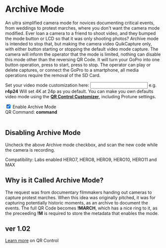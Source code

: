 # Archive Mode

<script src="../../jquery.min.js"></script>
<script src="../../qrcodeborder.js"></script>
<style>
        #qrcode{
            width: 100%;
        }
        div{
            width: 100%;
            display: inline-block;
        }
</style>

An ultra simplified camera mode for novices documenting critical events, from weddings to protest marches, where you don't want the camera mode modified. Ever loan a camera to a friend to shoot video, and they bumped the mode button or LCD so that it was only shooting photos? Archive mode is intended to stop that, but making the camera video QuikCapture only, with either button starting or stopping the default video mode capture. The camera will inform the operator that the mode is limited, nothing can disable this mode other than the reversing QR Code. It will turn your GoPro into one button operation, press to start, press to stop. The operator can play or delete captures, or connect the GoPro to a smartphone, all media operations require the removal of the SD Card.

Set your video mode customization here: <input type="text" id="addcmd" value="">  e.g. **r4p24** Will set 4K at 24p as you default. You can make you own defaults video mode using the [**QR Control Customizer**](../custom), including Protune settings.

<input type="checkbox" id="arch" name="arch" checked> 
<label for="arch">Enable Archive Mode</label><br>
<center>
<div id="qrcode"></div>
<br>
</center>
QR Command: <b id="qrtext">command</b><br>

<br> 
        
## Disabling Archive Mode

Uncheck the above Archive mode checkbox, and scan the new code while the camera is recording.
		
Compatibility: Labs enabled HERO7, HERO8, HERO9, HERO10, HERO11 and MAX 
        
## Why is it Called Archive Mode?

The request was from documentary filmmakers handing out cameras to capture protest marches. When this idea was originally pitched, it was for capturing potentially historic moments, as an archive to document the events. The full QR Code becomes **!MARCH**, which has a nice ring to it, as the preceeding **!M** is required to store the metadata that enables the mode.
		
## ver 1.02
[Learn more](..) on QR Control

<script>
var once = true;
var qrcode;
var cmd1 = "";
var cmd2 = "";
var lasttimecmd = "";
var changed = true;

function makeQR() 
{	
  if(once === true)
  {
    qrcode = new QRCode(document.getElementById("qrcode"), 
    {
      text : "!MSYNC=1",
      width : 360,
      height : 360,
      correctLevel : QRCode.CorrectLevel.M
    });
    once = false;
  }
}

function timeLoop()
{
	cmd1 = "!E";
	cmd2 = "!MARCH=0\"Archive Mode\\nDisabled\\nShutting-down\"!O";
	if(document.getElementById("arch") !== null)
	{
		if(document.getElementById("arch").checked === true)
		{
			if(document.getElementById("addcmd") !== null)
			{
				cmd1 = cmd1 + "mVdVq1" + document.getElementById("addcmd").value;
			}
			cmd2 = "!MARCH=1\"Archive Mode\\nEnabled\\nShutting-down\"!O";
		}
	}
	
	cmd1 = cmd1 + cmd2;
	
	qrcode.clear(); 
	qrcode.makeCode(cmd1);

	if(cmd1 != lasttimecmd)
	{
		changed = true;
		lasttimecmd = cmd1;
	}

	if(changed === true)
	{
		document.getElementById("qrtext").innerHTML = cmd1;
		changed = false;
	}

	var t = setTimeout(timeLoop, 50);
}

function myReloadFunction() {
  location.reload();
}

makeQR();
timeLoop();

</script>
